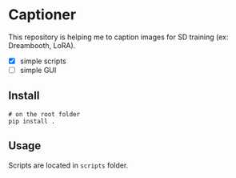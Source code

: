 # Captioner

This repository is helping me to caption images for SD training (ex: Dreambooth, LoRA).

- [x] simple scripts
- [ ] simple GUI

## Install 

```
# on the root folder
pip install .
```

## Usage

Scripts are located in `scripts` folder.